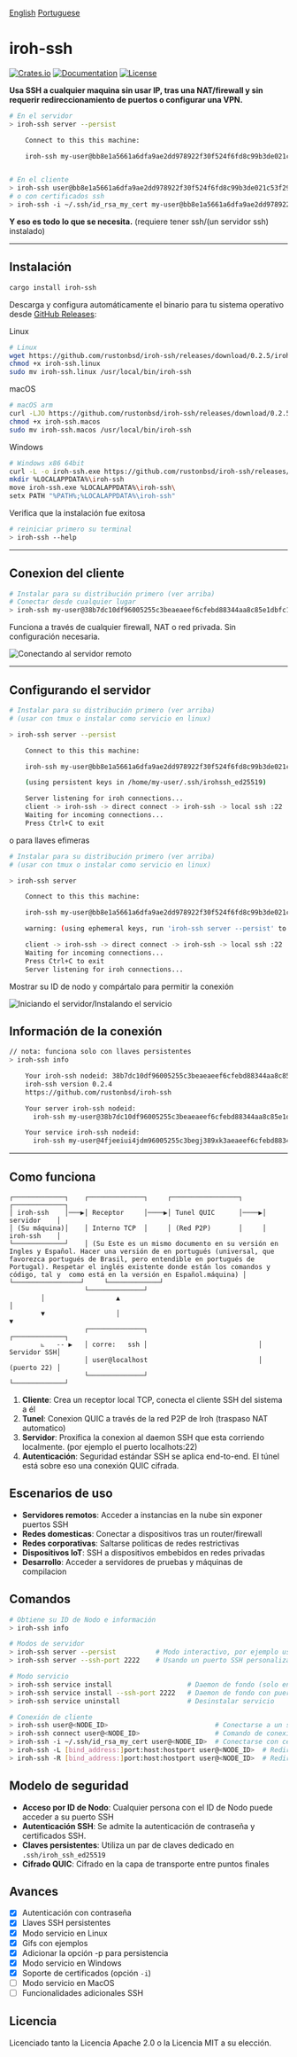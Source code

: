 [English](README.md) [Portuguese](README_pt.md)
# iroh-ssh

[![Crates.io](https://img.shields.io/crates/v/iroh-ssh.svg)](https://crates.io/crates/iroh-ssh)
[![Documentation](https://docs.rs/iroh-ssh/badge.svg)](https://docs.rs/iroh-ssh)
[![License](https://img.shields.io/badge/license-MIT%2FApache--2.0-blue.svg)](LICENSE)

**Usa SSH a cualquier maquina sin usar IP, tras una NAT/firewall y sin requerir redireccionamiento de puertos o configurar una VPN.**

```bash
# En el servidor
> iroh-ssh server --persist

    Connect to this this machine:

    iroh-ssh my-user@bb8e1a5661a6dfa9ae2dd978922f30f524f6fd8c99b3de021c53f292aae74330


# En el cliente
> iroh-ssh user@bb8e1a5661a6dfa9ae2dd978922f30f524f6fd8c99b3de021c53f292aae74330
# o con certificados ssh
> iroh-ssh -i ~/.ssh/id_rsa_my_cert my-user@bb8e1a5661a6dfa9ae2dd978922f30f524f6fd8c99b3de021c53f292aae74330
```

**Y eso es todo lo que se necesita.** (requiere tener ssh/(un servidor ssh) instalado)

---

## Instalación

```bash
cargo install iroh-ssh
```

Descarga y configura automáticamente el binario para tu sistema operativo desde [GitHub Releases](https://github.com/rustonbsd/iroh-ssh/releases):

Linux
```bash
# Linux
wget https://github.com/rustonbsd/iroh-ssh/releases/download/0.2.5/iroh-ssh.linux
chmod +x iroh-ssh.linux
sudo mv iroh-ssh.linux /usr/local/bin/iroh-ssh
```

macOS
```bash
# macOS arm
curl -LJO https://github.com/rustonbsd/iroh-ssh/releases/download/0.2.5/iroh-ssh.macos
chmod +x iroh-ssh.macos
sudo mv iroh-ssh.macos /usr/local/bin/iroh-ssh
```

Windows
```bash
# Windows x86 64bit
curl -L -o iroh-ssh.exe https://github.com/rustonbsd/iroh-ssh/releases/download/0.2.5/iroh-ssh.exe
mkdir %LOCALAPPDATA%\iroh-ssh
move iroh-ssh.exe %LOCALAPPDATA%\iroh-ssh\
setx PATH "%PATH%;%LOCALAPPDATA%\iroh-ssh"
```

Verifica que la instalación fue exitosa
```bash
# reiniciar primero su terminal
> iroh-ssh --help
```

---

## Conexion del cliente

```bash
# Instalar para su distribución primero (ver arriba)
# Conectar desde cualquier lugar
> iroh-ssh my-user@38b7dc10df96005255c3beaeaeef6cfebd88344aa8c85e1dbfc1ad5e50f372ac
```

Funciona a través de cualquier firewall, NAT o red privada. Sin configuración necesaria.

![Conectando al servidor remoto](/media/t-rec_connect.gif)
<br>

---

## Configurando el servidor

```bash
# Instalar para su distribución primero (ver arriba)
# (usar con tmux o instalar como servicio en linux)

> iroh-ssh server --persist

    Connect to this this machine:

    iroh-ssh my-user@bb8e1a5661a6dfa9ae2dd978922f30f524f6fd8c99b3de021c53f292aae74330

    (using persistent keys in /home/my-user/.ssh/irohssh_ed25519)

    Server listening for iroh connections...
    client -> iroh-ssh -> direct connect -> iroh-ssh -> local ssh :22
    Waiting for incoming connections...
    Press Ctrl+C to exit

```

o para llaves efimeras

```bash
# Instalar para su distribución primero (ver arriba)
# (usar con tmux o instalar como servicio en linux)

> iroh-ssh server

    Connect to this this machine:

    iroh-ssh my-user@bb8e1a5661a6dfa9ae2dd978922f30f524f6fd8c99b3de021c53f292aae74330

    warning: (using ephemeral keys, run 'iroh-ssh server --persist' to create persistent keys)

    client -> iroh-ssh -> direct connect -> iroh-ssh -> local ssh :22
    Waiting for incoming connections...
    Press Ctrl+C to exit
    Server listening for iroh connections...

```

Mostrar su ID de nodo y compártalo para permitir la conexión

![Iniciando el servidor/Instalando el servicio](/media/t-rec_server_service.gif)
<br>

## Información de la conexión
```bash
// nota: funciona solo con llaves persistentes
> iroh-ssh info

    Your iroh-ssh nodeid: 38b7dc10df96005255c3beaeaeef6cfebd88344aa8c85e1dbfc1ad5e50f372ac
    iroh-ssh version 0.2.4
    https://github.com/rustonbsd/iroh-ssh

    Your server iroh-ssh nodeid:
      iroh-ssh my-user@38b7dc10df96005255c3beaeaeef6cfebd88344aa8c85e1dbfc1ad5e50f372ac

    Your service iroh-ssh nodeid:
      iroh-ssh my-user@4fjeeiui4jdm96005255c3begj389xk3aeaeef6cfebd88344aa8c85e1dbfc1ad
```

---



## Como funciona

```
┌─────────────┐    ┌──────────────┐     ┌─────────────────┐     ┌─────────────┐
│ iroh-ssh    │───▶│ Receptor     │────▶│ Tunel QUIC      │────▶│ servidor    │
│ (Su máquina)│    │ Interno TCP  │     │ (Red P2P)       │     │ iroh-ssh    │
└─────────────┘    │ (Su Este es un mismo documento en su versión en Ingles y Español. Hacer una versión de en portugués (universal, que favorezca portugués de Brasil, pero entendible en portugués de Portugal). Respetar el inglés existente donde están los comandos y código, tal y  como está en la versión en Español.máquina) │     └─────────────────┘     └─────────────┘
                   └──────────────┘
        │                  ▲                                           │
        ▼                  │                                           ▼
                   ┌──────────────┐                            ┌─────────────┐
        ⦜   -- ▶   │ corre:   ssh │                            │ Servidor SSH│
                   │ user@localhost                            │ (puerto 22) │
                   └──────────────┘                            └─────────────┘
```

1. **Cliente**: Crea un receptor local TCP, conecta el cliente SSH del sistema a él
2. **Tunel**: Conexion QUIC a través de la red P2P de Iroh (traspaso NAT automatico)
3. **Servidor**: Proxifica la conexion al daemon SSH que esta corriendo localmente. (por ejemplo el puerto localhots:22)
4. **Autenticación**: Seguridad estándar SSH se aplica end-to-end. El túnel está sobre eso una conexión QUIC cifrada.

## Escenarios de uso

- **Servidores remotos**: Acceder a instancias en la nube sin exponer puertos SSH
- **Redes domesticas**: Conectar a dispositivos tras un router/firewall
- **Redes corporativas**: Saltarse politicas de redes restrictivas
- **Dispositivos IoT**: SSH a dispositivos embebidos en redes privadas
- **Desarrollo**: Acceder a servidores de pruebas y máquinas de compilacion

## Comandos

```bash
# Obtiene su ID de Nodo e información
> iroh-ssh info

# Modos de servidor
> iroh-ssh server --persist          # Modo interactivo, por ejemplo usar tmux (en el puerto 22 default SSH)
> iroh-ssh server --ssh-port 2222    # Usando un puerto SSH personalizado (con llaves efimeras)

# Modo servicio
> iroh-ssh service install                   # Daemon de fondo (solo en Windows y Linux, puerto 22 default)
> iroh-ssh service install --ssh-port 2222   # Daemon de fondo con puerto SSH personalizado
> iroh-ssh service uninstall                 # Desinstalar servicio

# Conexión de cliente
> iroh-ssh user@<NODE_ID>                           # Conectarse a un servidor remoto
> iroh-ssh connect user@<NODE_ID>                   # Comando de conexión explicito
> iroh-ssh -i ~/.ssh/id_rsa_my_cert user@<NODE_ID>  # Conectarse con certificado
> iroh-ssh -L [bind_address:]port:host:hostport user@<NODE_ID>  # Redireccionamiento de conexión del cliente (bind_addr:port) al servidor (host:hostport)
> iroh-ssh -R [bind_address:]port:host:hostport user@<NODE_ID>  # Redireccionamiento de conexión del servidor (bind_addr:port) al cliente (host:hostport)

```

## Modelo de seguridad

- **Acceso por ID de Nodo**: Cualquier persona con el ID de Nodo puede acceder a su puerto SSH
- **Autenticación SSH**: Se admite la autenticación de contraseña y certificados SSH.
- **Claves persistentes**: Utiliza un par de claves dedicado en `.ssh/iroh_ssh_ed25519`
- **Cifrado QUIC**: Cifrado en la capa de transporte entre puntos finales

## Avances

- [x] Autenticación con contraseña
- [x] Llaves SSH persistentes
- [x] Modo servicio en Linux
- [x] Gifs con ejemplos
- [x] Adicionar la opción -p para persistencia
- [x] Modo servicio en Windows
- [x] Soporte de certificados (opción `-i`)
- [ ] Modo servicio en MacOS
- [ ] Funcionalidades adicionales SSH

## Licencia

Licenciado tanto la Licencia Apache 2.0 o la Licencia MIT a su elección.
